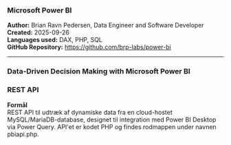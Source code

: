 <h3>Microsoft Power BI</h3>

<b>Author:</b> Brian Ravn Pedersen, Data Engineer and Software Developer<br/>
<b>Created:</b> 2025-09-26<br/>
<b>Languages used:</b> DAX, PHP, SQL<br/>
<b>GitHub Repository:</b> https://github.com/brp-labs/power-bi<br/>

<hr/>

<h3>Data-Driven Decision Making with Microsoft Power BI</h3>

<h3>REST API</h3>
<b>Formål</b><br>
REST API til udtræk af dynamiske data fra en cloud-hostet MySQL/MariaDB-database, designet til integration med Power BI Desktop via Power Query.
API'et er kodet PHP og findes rodmappen under navnen pbiapi.php.
